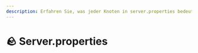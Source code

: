```yaml
---
description: Erfahren Sie, was jeder Knoten in server.properties bedeutet.
---
```


# 🪨 Server.properties
